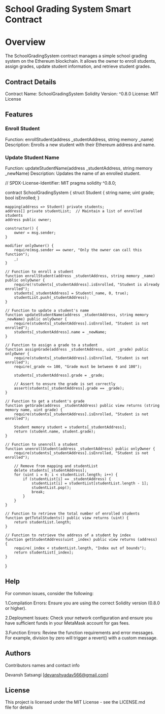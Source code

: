 # School Grading System Smart Contract
# Overview

The SchoolGradingSystem contract manages a simple school grading system on the Ethereum blockchain. It allows the owner to enroll students, assign grades, update student information, and retrieve student grades.

## Contract Details
Contract Name: SchoolGradingSystem
Solidity Version: ^0.8.0
License: MIT License
## Features

### Enroll Student
Function: enrollStudent(address _studentAddress, string memory _name)
Description: Enrolls a new student with their Ethereum address and name.

### Update Student Name

Function: updateStudentName(address _studentAddress, string memory _newName)
Description: Updates the name of an enrolled student.

// SPDX-License-Identifier: MIT
pragma solidity ^0.8.0;

contract SchoolGradingSystem {
    struct Student {
        string name;
        uint grade;
        bool isEnrolled;
    }

    mapping(address => Student) private students;
    address[] private studentList;  // Maintain a list of enrolled students
    address public owner;

    constructor() {
        owner = msg.sender;
    }

    modifier onlyOwner() {
        require(msg.sender == owner, "Only the owner can call this function");
        _;
    }

    // Function to enroll a student
    function enrollStudent(address _studentAddress, string memory _name) public onlyOwner {
        require(!students[_studentAddress].isEnrolled, "Student is already enrolled");
        students[_studentAddress] = Student(_name, 0, true);
        studentList.push(_studentAddress);
    }

    // Function to update a student's name
    function updateStudentName(address _studentAddress, string memory _newName) public onlyOwner {
        require(students[_studentAddress].isEnrolled, "Student is not enrolled");
        students[_studentAddress].name = _newName;
    }

    // Function to assign a grade to a student
    function assignGrade(address _studentAddress, uint _grade) public onlyOwner {
        require(students[_studentAddress].isEnrolled, "Student is not enrolled");
        require(_grade <= 100, "Grade must be between 0 and 100");

        students[_studentAddress].grade = _grade;

        // Assert to ensure the grade is set correctly
        assert(students[_studentAddress].grade == _grade);
    }

    // Function to get a student's grade
    function getGrade(address _studentAddress) public view returns (string memory name, uint grade) {
        require(students[_studentAddress].isEnrolled, "Student is not enrolled");

        Student memory student = students[_studentAddress];
        return (student.name, student.grade);
    }

    // Function to unenroll a student
    function unenrollStudent(address _studentAddress) public onlyOwner {
        require(students[_studentAddress].isEnrolled, "Student is not enrolled");

        // Remove from mapping and studentList
        delete students[_studentAddress];
        for (uint i = 0; i < studentList.length; i++) {
            if (studentList[i] == _studentAddress) {
                studentList[i] = studentList[studentList.length - 1];
                studentList.pop();
                break;
            }
        }
    }

    // Function to retrieve the total number of enrolled students
    function getTotalStudents() public view returns (uint) {
        return studentList.length;
    }

    // Function to retrieve the address of a student by index
    function getStudentAddress(uint _index) public view returns (address) {
        require(_index < studentList.length, "Index out of bounds");
        return studentList[_index];
    }
}




## Help

For common issues, consider the following:

1.Compilation Errors: Ensure you are using the correct Solidity version (0.8.0 or higher).

2.Deployment Issues: Check your network configuration and ensure you have sufficient funds in your MetaMask account for gas fees.

3.Function Errors: Review the function requirements and error messages. For example, division by zero will trigger a revert() with a custom message.

## Authors

Contributors names and contact info

Devansh Satsangi
[devanshyadav566@gmail.com]


## License

This project is licensed under the MIT License - see the LICENSE.md file for details
